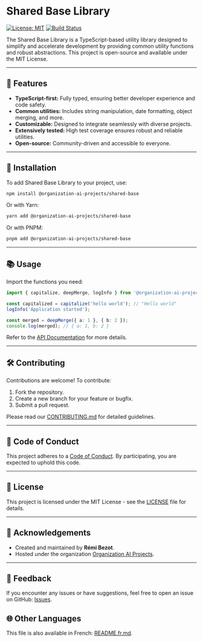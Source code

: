 # Shared Base Library

[![License: MIT](https://img.shields.io/badge/License-MIT-yellow.svg)](https://opensource.org/licenses/MIT)
[![Build Status](https://github.com/organization-ai-projects/shared-base/actions/workflows/ci.yml/badge.svg)](https://github.com/organization-ai-projects/shared-base/actions)

The Shared Base Library is a TypeScript-based utility library designed to simplify and accelerate development by providing common utility functions and robust abstractions. This project is open-source and available under the MIT License.

---

## 🌟 Features

- **TypeScript-first:** Fully typed, ensuring better developer experience and code safety.
- **Common utilities:** Includes string manipulation, date formatting, object merging, and more.
- **Customizable:** Designed to integrate seamlessly with diverse projects.
- **Extensively tested:** High test coverage ensures robust and reliable utilities.
- **Open-source:** Community-driven and accessible to everyone.

---

## 🚀 Installation

To add Shared Base Library to your project, use:

```bash
npm install @organization-ai-projects/shared-base
```

Or with Yarn:

```bash
yarn add @organization-ai-projects/shared-base
```

Or with PNPM:

```bash
pnpm add @organization-ai-projects/shared-base
```

---

## 📚 Usage

Import the functions you need:

```typescript
import { capitalize, deepMerge, logInfo } from '@organization-ai-projects/shared-base';

const capitalized = capitalize('hello world'); // "Hello world"
logInfo('Application started');

const merged = deepMerge({ a: 1 }, { b: 2 });
console.log(merged); // { a: 1, b: 2 }
```

Refer to the [API Documentation](docs/USAGE.md) for more details.

---

## 🛠️ Contributing

Contributions are welcome! To contribute:

1. Fork the repository.
2. Create a new branch for your feature or bugfix.
3. Submit a pull request.

Please read our [CONTRIBUTING.md](CONTRIBUTING.md) for detailed guidelines.

---

## 📜 Code of Conduct

This project adheres to a [Code of Conduct](CODE_OF_CONDUCT.md). By participating, you are expected to uphold this code.

---

## 📄 License

This project is licensed under the MIT License - see the [LICENSE](LICENSE) file for details.

---

## 🙏 Acknowledgements

- Created and maintained by **Rémi Bezot**.
- Hosted under the organization [Organization AI Projects](https://github.com/organization-ai-projects).

---

## 📣 Feedback

If you encounter any issues or have suggestions, feel free to open an issue on GitHub: [Issues](https://github.com/organization-ai-projects/shared-base/issues).

## 🌐 Other Languages

This file is also available in French: [README.fr.md](README.fr.md).